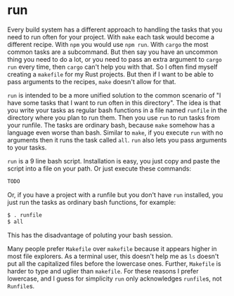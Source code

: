 # run
Every build system has a different approach to handling the tasks that you need to run often for your project. With `make` each task would become a different recipe. With `npm` you would use `npm run`. With `cargo` the most common tasks are a subcommand. But then say you have an uncommon thing you need to do a lot, or you need to pass an extra argument to `cargo run` every time, then `cargo` can't help you with that. So I often find myself creating a `makefile` for my Rust projects. But then if I want to be able to pass arguments to the recipes, `make` doesn't allow for that.

`run` is intended to be a more unified solution to the common scenario of "I have some tasks that I want to run often in this directory". The idea is that you write your tasks as regular bash functions in a file named `runfile` in the directory where you plan to run them. Then you use `run` to run tasks from your runfile. The tasks are ordinary bash, because `make` somehow has a language even worse than bash. Similar to `make`, if you execute `run` with no arguments then it runs the task called `all`. `run` also lets you pass arguments to your tasks.

`run` is a 9 line bash script. Installation is easy, you just copy and paste the script into a file on your path. Or just execute these commands:
```bash
TODO
```
Or, if you have a project with a runfile but you don't have `run` installed, you just run the tasks as  ordinary bash functions, for example:
```bash
$ . runfile
$ all
```
This has the disadvantage of poluting your bash session.

Many people prefer `Makefile` over `makefile` because it appears higher in most file explorers. As a terminal user, this doesn't help me as `ls` doesn't put all the capitalized files before the lowercase ones. Further, `Makefile` is harder to type and uglier than `makefile`. For these reasons I prefer lowercase, and I guess for simplicity `run` only acknowledges `runfile`s, not `Runfile`s.
